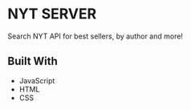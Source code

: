
# NYT SERVER

Search NYT API for best sellers, by author and more!


## Built With

* JavaScript
* HTML
* CSS



